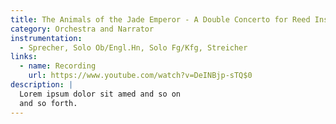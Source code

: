 ```yaml
---
title: The Animals of the Jade Emperor - A Double Concerto for Reed Instruments - Opus 82 (25') Text by Veronika Wolschlager and Tristan Schulze
category: Orchestra and Narrator
instrumentation:
  - Sprecher, Solo Ob/Engl.Hn, Solo Fg/Kfg, Streicher
links:
  - name: Recording
    url: https://www.youtube.com/watch?v=DeINBjp-sTQ$0
description: |
  Lorem ipsum dolor sit amed and so on
  and so forth.
---
```

